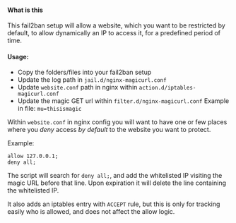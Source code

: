 #### What is this

This fail2ban setup will allow a website, which you want to be restricted by default, to allow dynamically an IP to access it, for a predefined period of time.

#### Usage:

 - Copy the folders/files into your fail2ban setup
 - Update the log path in `jail.d/nginx-magicurl.conf`
 - Update `website.conf` path in nginx within `action.d/iptables-magicurl.conf`
 - Update the magic GET url within `filter.d/nginx-magicurl.conf` Example in file: `mu=thisismagic`

Within `website.conf` in nginx config you will want to have one or few places where you *deny* access *by default* to the website you want to protect.

Example:
```
allow 127.0.0.1;
deny all;
```

The script will search for `deny all;`, and add the whitelisted IP visiting the magic URL before that line. Upon expiration it will delete the line containing the whitelisted IP.

It also adds an iptables entry with `ACCEPT` rule, but this is only for tracking easily who is allowed, and does not affect the allow logic.
